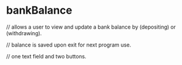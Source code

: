 # bankBalance

// allows a user to view and update a bank balance by (depositing) or (withdrawing). 

// balance is saved upon exit for next program use. 

// one text field and two buttons. 
